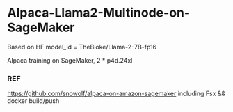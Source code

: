 # Alpaca-Llama2-Multinode-on-SageMaker

Based on HF model_id = TheBloke/Llama-2-7B-fp16


Alpaca training on SageMaker, 2 * p4d.24xl


### REF
https://github.com/snowolf/alpaca-on-amazon-sagemaker
including Fsx && docker build/push
